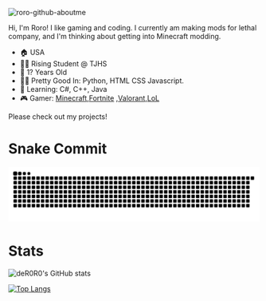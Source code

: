 ![roro-github-aboutme](https://github.com/deR0R0/deR0R0/assets/126121919/5ad0b3f5-5f57-43c0-9e2f-b394f8958aa0)

Hi, I'm Roro! I like gaming and coding. I currently am making mods for lethal company, and I'm thinking about getting into Minecraft modding.

* 🏠 USA
* 👨‍🎓 Rising Student @ TJHS
* 🧠 1? Years Old
* 👨‍💻 Pretty Good In: Python, HTML CSS Javascript.
* 🏫 Learning: C#, C++, Java
* 🎮 Gamer: [Minecraft](https://namemc.com/profile/Symbull.1),[Fortnite](https://fortnitetracker.com/profile/all/Symbull) ,[Valorant](https://tracker.gg/valorant/profile/riot/Roro%2300000/overview),[LoL](https://tracker.gg/lol/profile/riot/NA/%E6%88%91%E5%96%9C%E6%AC%A2%E4%BD%A0%23valor/overview?playlist=NORMAL_5V5_QUICKPLAY)

Please check out my projects!

# Snake Commit
![SNAKE](https://github.com/deR0R0/deR0R0/blob/output/github-contribution-grid-snake-dark.svg)

# Stats
![deR0R0's GitHub stats](https://github-readme-stats.vercel.app/api?username=deR0R0&show_icons=true&theme=dracula)

[![Top Langs](https://github-readme-stats.vercel.app/api/top-langs/?username=deR0R0&theme=dracula)](https://github.com/anuraghazra/github-readme-stats)
